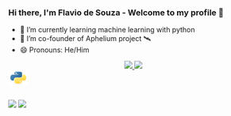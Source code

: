 ### Hi there, I'm Flavio de Souza - Welcome to my profile 👋

- 🌱 I’m currently learning machine learning with python
- 👯 I’m co-founder of Aphelium project 🛰
- 😄 Pronouns: He/Him

<div align="center">
  <a href="https://github.com/flaviogbm">
  <img height="180em" src="https://github-readme-stats.vercel.app/api?username=flaviogbm&show_icons=true&theme=dark&include_all_commits=true&count_private=true"/>
  <img height="180em" src="https://github-readme-stats.vercel.app/api/top-langs/?username=flaviogbm&layout=compact&langs_count=7&theme=dark"/>
</div>
<img align="center" alt="Python-icon" height="30" width="40" src="https://raw.githubusercontent.com/devicons/devicon/master/icons/python/python-original.svg">
  
  ##
<div>  
 <a href = "mailto:flavio.dev.souza@gmail.com"><img src="https://img.shields.io/badge/-Gmail-%23333?style=for-the-badge&logo=gmail&logoColor=white" target="_blank"></a> 
 <a href="https://www.linkedin.com/in/fl%C3%A1vio-de-souza-0180251b0/" target="_blank"><img src="https://img.shields.io/badge/-LinkedIn-%230077B5?style=for-the-badge&logo=linkedin&logoColor=white" target="_blank"></a>
</div>
